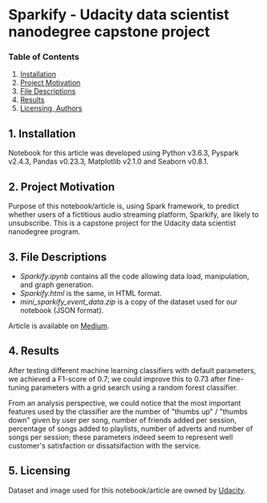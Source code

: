 # Sparkify - Udacity data scientist nanodegree capstone project

### Table of Contents

1. [ Installation ](#installation)
2. [ Project Motivation ](#motivation)
3. [ File Descriptions ](#filedesc)
4. [ Results ](#results)
5. [ Licensing, Authors ](#licensing)

## 1. Installation <a name="installation"></a>
Notebook for this article was developed using Python v3.6.3, Pyspark v2.4.3, Pandas v0.23.3, Matplotlib v2.1.0 and Seaborn v0.8.1.

## 2. Project Motivation <a name="motivation"></a>
Purpose of this notebook/article is, using Spark framework, to predict whether users of a fictitious audio streaming platform, Sparkify, are likely to unsubscribe. This is a capstone project for the Udacity data scientist nanodegree program.

## 3. File Descriptions <a name="filedesc"></a>
* _Sparkify.ipynb_ contains all the code allowing data load, manipulation, and graph generation.
* _Sparkify.html_ is the same, in HTML format.
* _mini_sparkify_event_data.zip_ is a copy of the dataset used for our notebook (JSON format).

Article is available on [Medium](https://medium.com/@olivier.klein/sparkify-udacity-data-scientist-nanodegree-capstone-project-65e3181ea2b0?sk=8d8f3c4b066695ee12c27d0411584609).

## 4. Results <a name="results"></a>
After testing different machine learning classifiers with default parameters, we achieved a F1-score of 0.7; we could improve this to 0.73 after fine-tuning parameters with a grid search using a random forest classifier.

From an analysis perspective, we could notice that the most important features used by the classifier are the number of "thumbs up" / "thumbs down" given by user per song, number of friends added per session, percentage of songs added to playlists, number of adverts and number of songs per session; these parameters indeed seem to represent well customer's satisfaction or dissatsifaction with the service.

## 5. Licensing <a name="licensing"></a>
Dataset and image used for this notebook/article are owned by [Udacity](https://www.udacity.com).
